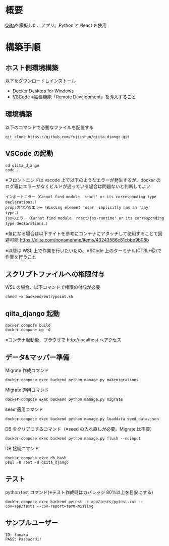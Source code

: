 # 概要

[Qiita](https://qiita.com/)を模擬した、アプリ。Python と React を使用

# 構築手順

## ホスト側環境構築

以下をダウンロードしインストール

- [Docker Desktop for Windows](https://docs.docker.com/desktop/install/windows-install/)
- [VSCode](https://code.visualstudio.com/download)
  ※拡張機能「Remote Development」を導入すること

## 環境構築

以下のコマンドで必要なファイルを配置する

```
git clone https://github.com/fujiishun/qiita_django.git
```

## VSCode の起動

```
cd qiita_django
code .
```

※フロントエンドは vscode 上で以下のようなエラーが発生するが、docker のログ等にエラーがなくビルドが通っている場合は問題ないと判断してよい

```
インポートエラー（Cannot find module 'react' or its corresponding type declarations.）
propsの型定義エラー（Binding element 'user' implicitly has an 'any' type.）
jsxのエラー（Cannot find module 'react/jsx-runtime' or its corresponding type declarations.）
```

※気になる場合は以下サイトを参考にコンテナにアタッチして使用することで回避可能
https://qiita.com/nonamenme/items/43243586c81cbbb9b08b

※以降は WSL 上で作業を行いたいため、VSCode 上のターミナル(CTRL+@)で作業を行うこと

## スクリプトファイルへの権限付与

WSL の場合、以下コマンドで権限の付与が必要

```
chmod +x backend/entrypoint.sh
```

## qiita_django 起動

```
docker compose build
docker compose up -d
```

※コンテナ起動後、ブラウザで http://localhost へアクセス

## データ&マッパー準備

Migrate 作成コマンド

```
docker-compose exec backend python manage.py makemigrations
```

Migrate 適用コマンド

```
docker-compose exec backend python manage.py migrate
```

seed 適用コマンド

```
docker-compose exec backend python manage.py loaddata seed_data.json
```

DB をクリアにするコマンド（※seed の入れ直しが必要。Migrate は不要）

```
docker-compose exec backend python manage.py flush --noinput
```

DB 接続コマンド

```
docker compose exec db bash
psql -U root -d qiita_django
```

## テスト

python test コマンド(※テスト作成時はカバレッジ 80%以上を目安にする)

```
docker-compose exec backend pytest -c app/tests/pytest.ini --cov=app/tests --cov-report=term-missing
```

## サンプルユーザー

```
ID: tanaka
PASS: Password1!
```

